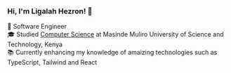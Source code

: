 ### Hi, I'm Ligalah Hezron!  👋 
 🥇 Software Engineer <br>
 🎓 Studied [Computer Science](https://ligalah.com) at Masinde Muliro University of Science and Technology, Kenya <br>
 📚 Currently enhancing my knowledge of amaizing technologies such as TypeScript, Tailwind and React

 



